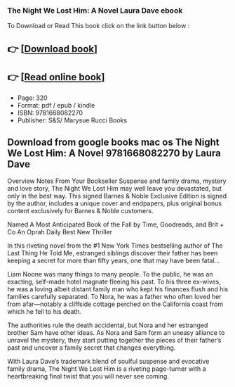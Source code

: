 ### The Night We Lost Him: A Novel Laura Dave ebook

To Download or Read This book click on the link button below :

## 👉  [**[Download book](http://ebooksharez.info/download.php?group=book&from=github.com&id=717104&lnk=1064 "Download book")**]

## 👉  [**[Read online book](http://ebooksharez.info/download.php?group=book&from=github.com&id=717104&lnk=1064 "Read online book")**]


* Page: 320
* Format: pdf / epub / kindle
* ISBN: 9781668082270
* Publisher: S&amp;S/ Marysue Rucci Books



## Download from google books mac os The Night We Lost Him: A Novel 9781668082270 by Laura Dave


Overview
Notes From Your Bookseller Suspense and family drama, mystery and love story, The Night We Lost Him may well leave you devastated, but only in the best way. This signed Barnes &amp; Noble Exclusive Edition is signed by the author, includes a unique cover and endpapers, plus original bonus content exclusively for Barnes &amp; Noble customers.
 
 Named A Most Anticipated Book of the Fall by Time, Goodreads, and Brit + Co
 An Oprah Daily Best New Thriller
 
 In this riveting novel from the #1 New York Times bestselling author of The Last Thing He Told Me, estranged siblings discover their father has been keeping a secret for more than fifty years, one that may have been fatal...
 
 Liam Noone was many things to many people. To the public, he was an exacting, self-made hotel magnate fleeing his past. To his three ex-wives, he was a loving albeit distant family man who kept his finances flush and his families carefully separated. To Nora, he was a father who often loved her from afar—notably a cliffside cottage perched on the California coast from which he fell to his death.
 
 The authorities rule the death accidental, but Nora and her estranged brother Sam have other ideas. As Nora and Sam form an uneasy alliance to unravel the mystery, they start putting together the pieces of their father’s past and uncover a family secret that changes everything.
 
 With Laura Dave’s trademark blend of soulful suspense and evocative family drama, The Night We Lost Him is a riveting page-turner with a heartbreaking final twist that you will never see coming.



